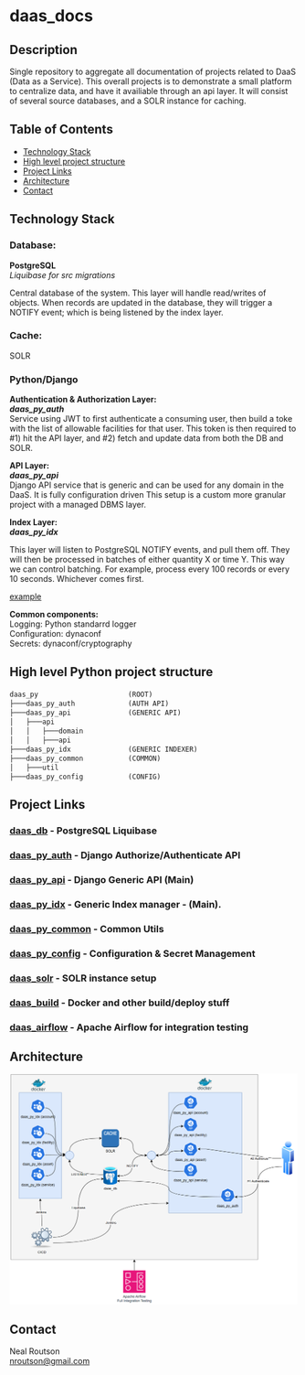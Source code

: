 # daas_docs

## Description

Single repository  to aggregate all documentation of projects related to DaaS (Data as a Service).  This overall projects is to demonstrate a small platform to centralize data, and have it availiable through an api layer.  It will consist of several source databases, and a SOLR instance for caching.


## Table of Contents

- [Technology Stack](#technology-stack)
- [High level project structure](#high-level-project-structure)
- [Project Links](#project-links)
- [Architecture](#architecture)
- [Contact](#contact)

## Technology Stack
### Database:  
__PostgreSQL__  
_Liquibase for src migrations_  

Central database of the system.  This layer will handle read/writes of objects.  When records are updated in the database, they will trigger a NOTIFY event; which is being listened by the index layer.

### Cache:  
SOLR

### Python/Django
__Authentication & Authorization Layer:__  
___daas_py_auth___  
Service using JWT to first authenticate a consuming user, then build a toke with the list of allowable facilities for that user.  This token is then required to #1) hit the API layer, and #2) fetch and update data from both the DB and SOLR.

__API Layer:__  
___daas_py_api___   
Django API service that is generic and can be used for any domain in the DaaS.  It is fully configuration driven  This setup is a custom more granular project with a managed DBMS layer. 


__Index Layer:__  
___daas_py_idx___  

This layer will listen to PostgreSQL NOTIFY events, and pull them off.  They will then be processed in batches of either quantity X or time Y.  This way we can control batching.  For example, process every 100 records or every 10 seconds.  Whichever comes first.

[example](https://github.com/nealrout/daas_py_idx/blob/develop/daas_py_idx/main.py)


__Common components:__  
Logging: Python standarrd logger  
Configuration:  dynaconf  
Secrets: dynaconf/cryptography

## High level Python project structure

    daas_py                      (ROOT)
    ├───daas_py_auth             (AUTH API)
    ├───daas_py_api              (GENERIC API)
    │   ├───api         
    │   │   ├───domain         
    │   │   ├───api      
    ├───daas_py_idx              (GENERIC INDEXER)   
    ├───daas_py_common           (COMMON)
    │   ├───util                 
    ├───daas_py_config           (CONFIG)

## Project Links
### [daas_db](https://github.com/nealrout/daas_db) - PostgreSQL Liquibase

### [daas_py_auth](https://github.com/nealrout/daas_py_auth) - Django Authorize/Authenticate API

### [daas_py_api](https://github.com/nealrout/daas_py_api) - Django Generic API (Main)

### [daas_py_idx](https://github.com/nealrout/daas_py_idx) - Generic Index manager - (Main).

### [daas_py_common](https://github.com/nealrout/daas_py_common) - Common Utils

### [daas_py_config](https://github.com/nealrout/daas_py_config) - Configuration & Secret Management

### [daas_solr](https://github.com/nealrout/daas_solr) - SOLR instance setup

### [daas_build](https://github.com/nealrout/daas_build) - Docker and other build/deploy stuff

### [daas_airflow](https://github.com/nealrout/daas_airflow) - Apache Airflow for integration testing

## Architecture
![My Project Logo](daas_arch_high.png)

## Contact
Neal Routson  
nroutson@gmail.com
